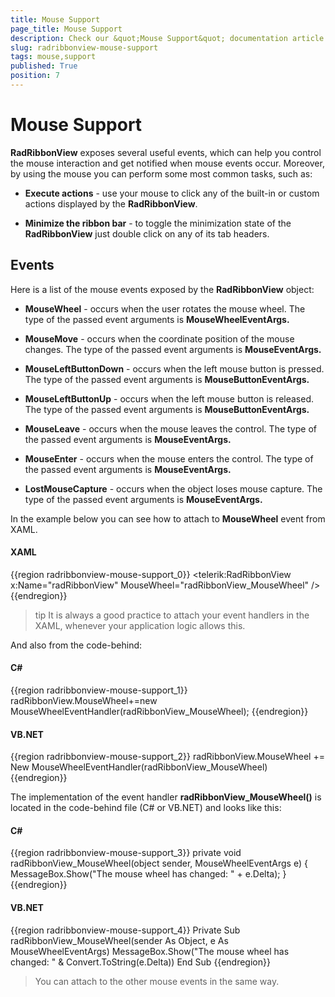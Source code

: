 ```yaml
---
title: Mouse Support
page_title: Mouse Support
description: Check our &quot;Mouse Support&quot; documentation article for the RadRibbonView {{ site.framework_name }} control.
slug: radribbonview-mouse-support
tags: mouse,support
published: True
position: 7
---
```


# Mouse Support

__RadRibbonView__ exposes several useful events, which can help you control the mouse interaction and get notified when mouse events occur. Moreover, by using the mouse you can perform some most common tasks, such as:

* __Execute actions__ - use your mouse to click any of the built-in or custom actions displayed by the __RadRibbonView__.				

* __Minimize the ribbon bar__ - to toggle the minimization state of the __RadRibbonView__ just double click on any of its tab headers.				

## Events

Here is a list of the mouse events exposed by the __RadRibbonView__ object:

* __MouseWheel__ - occurs when the user rotates the mouse wheel. The type of the passed event arguments is __MouseWheelEventArgs.__

* __MouseMove__ - occurs when the coordinate position of the mouse changes. The type of the passed event arguments is __MouseEventArgs.__

* __MouseLeftButtonDown__ - occurs when the left mouse button is pressed. The type of the passed event arguments is __MouseButtonEventArgs.__

* __MouseLeftButtonUp__ - occurs when the left mouse button is released. The type of the passed event arguments is __MouseButtonEventArgs.__

* __MouseLeave__ - occurs when the mouse leaves the control. The type of the passed event arguments is __MouseEventArgs.__

* __MouseEnter__ - occurs when the mouse enters the control. The type of the passed event arguments is __MouseEventArgs.__

* __LostMouseCapture__ - occurs when the object loses mouse capture. The type of the passed event arguments is __MouseEventArgs.__

In the example below you can see how to attach to __MouseWheel__ event from XAML.				

#### __XAML__
{{region radribbonview-mouse-support_0}}
	<telerik:RadRibbonView x:Name="radRibbonView" MouseWheel="radRibbonView_MouseWheel" />
{{endregion}}

>tip It is always a good practice to attach your event handlers in the XAML, whenever your application logic allows this.

And also from the code-behind:

#### __C#__
{{region radribbonview-mouse-support_1}}
	radRibbonView.MouseWheel+=new MouseWheelEventHandler(radRibbonView_MouseWheel);
{{endregion}}

#### __VB.NET__
{{region radribbonview-mouse-support_2}}
	radRibbonView.MouseWheel += New MouseWheelEventHandler(radRibbonView_MouseWheel)
{{endregion}}

The implementation of the event handler __radRibbonView_MouseWheel()__ is located in the code-behind file (C# or VB.NET) and looks like this:

#### __C#__
{{region radribbonview-mouse-support_3}}
	private void radRibbonView_MouseWheel(object sender, MouseWheelEventArgs e)
	{
		MessageBox.Show("The mouse wheel has changed: " + e.Delta);
	}
{{endregion}}

#### __VB.NET__

{{region radribbonview-mouse-support_4}}
	Private Sub radRibbonView_MouseWheel(sender As Object, e As MouseWheelEventArgs)
		MessageBox.Show("The mouse wheel has changed: " & Convert.ToString(e.Delta))
	End Sub
{{endregion}}

>You can attach to the other mouse events in the same way.